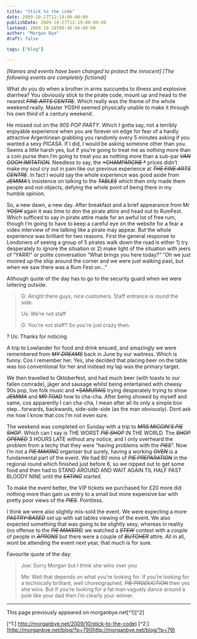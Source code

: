 ```yaml
---
title: "Stick to the code"
date: 2009-10-27T12:19:00-00:00
publishDate: 2009-10-27T12:19:00-00:00
lastmod: 2009-10-28T09:40:00-00:00
author: "Morgan Bye"
draft: false

tags: ["blog"]

---
```


*[Names and events have been changed to protect the innocent]*
*[The following events are completely fictional]*

What do you do when a brother in arms succumbs to illness and explosive diarrhea? You obviously stick to the pirate code, mount up and head to the nearest ~~*FINE ARTS CENTRE*~~.  Which really was the theme of the whole weekend really.  Master *YOSHI* seemed physically unable to make it through his own third of a century weekend.

He missed out on the *90S POP PARTY*.  Which I gotta say, not a terribly enjoyable experience when you are forever on edge for fear of a hardly attractive Argentinean grabbing you randomly every 5 minutes asking if you wanted a sexy *PICASA*.  If I did, I would be asking someone other than you.  Seems a little harsh yes, but if you’re going to treat me as nothing more than a coin purse then I’m going to treat you as nothing more than a sub-par ~~*VAN GOGH IMITATION*~~.  Needless to say, the ~~*CHAMPARGNE *~~ prices didn’t make my soul cry out in pain like our previous experience at ~~*THE FINE ARTS CENTRE*~~.  In fact I would say the whole experience was good aside from ~~*JEMIMA*~~’s insistence on talking to the ~~*TABLES*~~ which then only made them people and not objects, defying the whole point of being there in my humble opinion.

So, a new dawn, a new day. After breakfast and a brief appearance from Mr ~~*YOSHI*~~ again it was time to don the pirate attire and head out to RumFest.  Which sufficed to say in pirate attire made for an awful lot of free rum, though I’m going to have to keep a careful eye on the website for a fear a video interview of me talking like a pirate may appear.  But the whole experience was brilliant for two reasons.  First the general response to Londoners of seeing a group of 5 pirates walk down the road is either 1) try desperately to ignore the situation or 2) make light of the situation with jeers of “YARR!” or polite conversation “What brings you here today?” “Oh we just moored up the ship around the corner and we were just walking past, but when we saw there was a Rum Fest on...”

Although quote of the day has to go to the security guard when we were loitering outside.
> G: Alright there guys, nice customers.  Staff entrance is round the side.
>
> Us: We’re not staff
>
> G: You’re not staff? So you’re just crazy then.
>
? Us: Thanks for noticing

A trip to Lowlander for food and drink ensued, and amazingly we were remembered from ~~*MY DREAMS*~~ back in June by our waitress.  Which is funny.  Cos I remember her.  Yes, she decided that placing beer on the table was too conventional for her and instead my lap was the primary target.

We then travelled to Oktoberfest, and had much beer (with toasts to our fallen comrade), jäger and sausage whilst being entertained with cheesy 90s pop, live folk music and ~~*SAMURAIS~~ trying desperately trying to show ~~*JEMIMA*~~ and ~~*MR TOAD*~~ how to cha-cha.  After being showed by myself and same, cos apparently I can cha-cha, I mean after all its only a simple box step...forwards, backwards, side-side-side (as the man obviously).  Dont ask me how I know that cos I’m not even sure.

The weekend was completed on Sunday with a trip to ~~*MRS MIGGIN'S PIE SHOP*~~.  Which can I say is THE WORST ~~*PIE SHOP*~~ IN THE WORLD.  The ~~*SHOP OPENED*~~ 3 HOURS LATE without any notice, and I only overheard the problem from a techy that they were “having problems with the ~~*PIES*~~”.  Now I’m not a ~~*PIE MAKING*~~ organiser but surely, having a working ~~*OVEN*~~ is a fundamental part of the event.  We had 80 mins of ~~*PIE PREPARATION*~~ in the regional round which finished just before 6, so we nipped out to get some food and then had to STAND AROUND AND WAIT AGAIN TIL HALF PAST BLOODY NINE until the ~~*EATING*~~ started.

To make the event better, the VIP tickets we purchased for £20 more did nothing more than gain us entry to a small but more expensive bar with pretty poor views of the ~~*PIES*~~.  Pointless.

I think we were also slightly mis-sold the event.  We were expecting a more ~~*PASTRY-BASED*~~ set up with sat tables viewing of the event.  We also expected something that was going to be slightly sexy, whereas in reality (no offense to the ~~*PIE MAKERS*~~) we watched a ~~*STEW*~~ contest with a couple of people in ~~*APRONS*~~ but there were a couple of ~~*BUTCHER*~~ attire.  All in all, wont be attending the event next year, that much is for sure.

Favourite quote of the day:
> Joe: Sorry Morgan but I think she wins over you
>
> Me: Well that depends on what you’re looking for.  If you’re looking for a technically brilliant, well choreographed, ~~*PIE PRODUCTION*~~ then yes she wins.  But if you’re looking for a fat man vaguely dance around a pole like your dad then I’m clearly your winner.


----
This page previously appeared on morganbye.net[^1][^2]

[^1:] [http://morganbye.net/2009/10/stick-to-the-code)](http://morganbye.net/2009/10/stick-to-the-code)
[^2:] [http://morganbye.net/blog/?p=79](http://morganbye.net/blog/?p=79)
